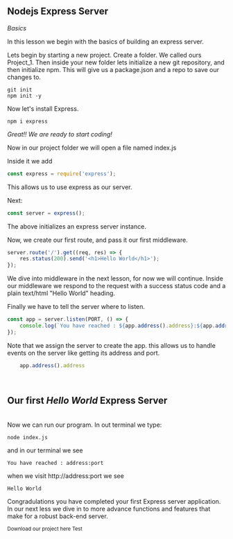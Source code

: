 ## Nodejs Express Server ##

*Basics*

In this lesson we begin with the basics of building an express server.

Lets begin by starting a new project. Create a folder. We called ours Project_1. Then inside your new folder lets initialize a new git repository, and then initialize npm. This will give us a package.json and a repo to save our changes to.

`git init`</br>
`npm init -y`

Now let's install Express.

`npm i express`

*Great!! We are ready to start coding!*

Now in our project folder we will open a file named index.js

Inside it we add

```JavaScript
const express = require('express');
```
This allows us to use express as our server.

Next:

```JavaScript
const server = express();
```
The above initializes an express server instance.

Now, we create our first route, and pass it our first middleware.
```JavaScript
server.route('/').get((req, res) => {
    res.status(200).send('<h1>Hello World</h1>');
});
```
 We dive into middleware in the next lesson, for now we will continue. Inside our middleware we respond to the request with a success status code and a plain text/html "Hello World" heading.

Finally we have to tell the server where to listen.
```JavaScript
const app = server.listen(PORT, () => {
    console.log(`You have reached : ${app.address().address}:${app.address().address}`);
});
```
Note that we assign the server to create the app. this allows us to handle events on the server like getting its address and port.
```JavaScript
    app.address().address
```
<br/>
<h2><strong>Our first <i>Hello World</i> Express Server</strong></h2>
</br>
Now we can run our program.
In out terminal we type:

`node index.js`

and in our terminal we see 

```
You have reached : address:port
```

when we visit http://address:port we see

```
Hello World
```

Congradulations you have completed your first Express server application. In our next less we dive in to more advance functions and features that make for a robust back-end server.

<sub>Download our project here Test</sub>